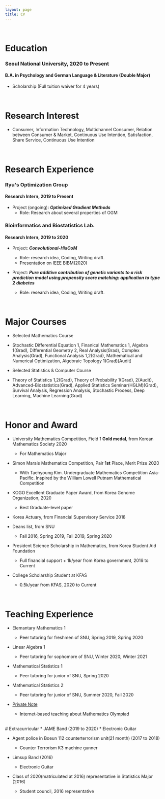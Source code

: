 ```yaml
---
layout: page
title: CV
---
```


<br/>


# Education
### Seoul National University, 2020 to Present

#### B.A. in Psychology and German Language & Literature (Double Major)

* Scholarship (Full tuition waiver for 4 years) 


<br/>

# Research Interest 
 * Consumer, Information Technology, Multichannel Consumer, Relation between Consumer & Market, Continuous Use Intention, Satisfaction, Share Service, Continuous Use Intention

<br/>


# Research Experience

### Ryu's Optimization Group
#### Research Intern, 2019 to Present

* Project (ongoing): _**Optimized Gradient Methods**_
  * Role: Research about several properties of OGM

### Bioinformatics and Biostatistics Lab.
#### Research Intern,	2019 to 2020

* Project: _**Convolutional-HisCoM**_
  * Role: research idea, Coding, Writing draft.
  * Presentation on IEEE BIBM(2020)

* Project: _**Pure additive contribution of genetic variants to a risk prediction model using propensity score matching: application to type 2 diabetes**_
  * Role: research idea, Coding, Writing draft.

<br/>

# Major Courses
 * Selected Mathematics Course
  * Stochastic Differential Equation 1, Finanical Mathematics 1, Algebra 1(Grad), Differential Geometry 2, Real Analysis(Grad), Complex Analysis(Grad), Functional Analysis 1,2(Grad), Mathematical and Numerical Optimization, Algebraic Topology 1(Grad)(Audit)

 * Selected Statistics & Computer Course
  * Theory of Statistics 1,2(Grad), Theory of Probability 1(Grad), 2(Audit), Advanced-Biostatistics(Grad), Applied Statistics Seminar(HGLM)(Grad), Survival Analysis, Regression Analysis, Stochastic Process, Deep Learning, Machine Learning(Grad)

<br/>


# Honor and Award

* University Mathematics Competition, Field 1 **Gold medal**, from Korean Mathematics Society 2020
  * For Mathematics Major 
* Simon Marais Mathematics Competition, Pair **1st** Place, Merit Prize 2020
  * With Taehyoung Kim. Undergraduate Mathematics Competition Asia-Pacific. Inspired by the William Lowell Putnam Mathematical Competition
* KOGO Excellent Graduate Paper Award, from Korea Genome Organization, 2020
  * Best Graduate-level paper
* Korea Actuary, from Financial Supervisory Service 2018
* Deans list, from SNU
  * Fall 2016, Spring 2019, Fall 2019, Spring 2020

* President Science Scholarship in Mathematics, from Korea Student Aid Foundation
  * Full financial support + 1k/year from Korea government, 2016 to Current
* College Scholarship Student at KFAS
  * 0.5k/year from KFAS, 2020 to Current

<br/>

# Teaching Experience
* Elemantary Mathematics 1
  * Peer tutoring for freshmen of SNU, Spring 2019, Spring 2020

* Linear Algebra 1
  * Peer tutoring for sophomore of SNU, Winter 2020, Winter 2021

* Mathematical Statistics 1
  * Peer tutoring for junior of SNU, Spring 2020

* Mathematical Statistics 2
  * Peer tutoring for junior of SNU, Summer 2020, Fall 2020

* [Private Note](https://privatenote.co.kr/) 
  * Internet-based teaching about Mathematics Olympiad
  
<br/>
# Extracurricular
* JAME Band (2019 to 2020)
  * Electronic Guitar
  
* Agent police in Boeun 112 counterterrorism unit(21 month) (2017 to 2018)
  * Counter Terrorism K3 machine gunner
  
* Limsup Band (2016)
  * Electronic Guitar

* Class of 2020(matriculated at 2016) representative in Statistics Major (2016)
  * Student council, 2016 representative
